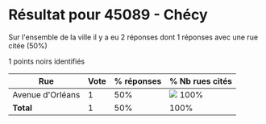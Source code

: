 # Résultat pour 45089 - Chécy

Sur l'ensemble de la ville il y a eu 2 réponses dont 1 réponses avec une rue citée (50%)

1 points noirs identifiés

| Rue | Vote | % réponses | % Nb rues cités|
|-----|------|------------|----------------|
| Avenue d'Orléans | 1 | 50% | <img src="../../img/bar_100.gif" />&nbsp;100%|
| **Total** | 1 | 50% | 100%|
